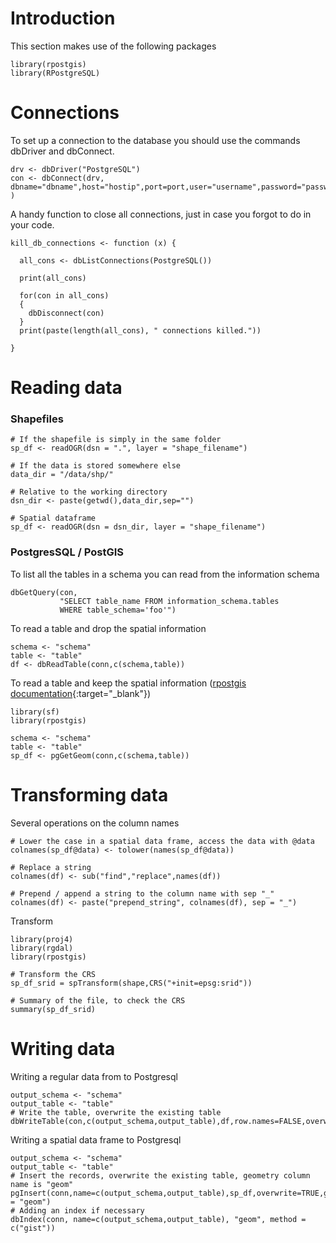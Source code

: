 # Introduction
This section makes use of the following packages
```{r}
library(rpostgis)
library(RPostgreSQL)
```


# Connections

To set up a connection to the database you should use the commands dbDriver and dbConnect.

```{r}
drv <- dbDriver("PostgreSQL")
con <- dbConnect(drv, dbname="dbname",host="hostip",port=port,user="username",password="password" )
```

A handy function to close all connections, just in case you forgot to do in your code.
```{r}
kill_db_connections <- function (x) {

  all_cons <- dbListConnections(PostgreSQL())

  print(all_cons)

  for(con in all_cons)
  {
    dbDisconnect(con)
  }
  print(paste(length(all_cons), " connections killed."))

}
```

# Reading data

### Shapefiles

```{r}
# If the shapefile is simply in the same folder
sp_df <- readOGR(dsn = ".", layer = "shape_filename")

# If the data is stored somewhere else 
data_dir = "/data/shp/"

# Relative to the working directory
dsn_dir <- paste(getwd(),data_dir,sep="")

# Spatial dataframe
sp_df <- readOGR(dsn = dsn_dir, layer = "shape_filename")
```

### PostgresSQL / PostGIS
To list all the tables in a schema you can read from the information schema
```{r}
dbGetQuery(con,
           "SELECT table_name FROM information_schema.tables
           WHERE table_schema='foo'")
```

To read a table and drop the spatial information
```{r}
schema <- "schema"
table <- "table"
df <- dbReadTable(conn,c(schema,table))
```

To read a table and keep the spatial information ([rpostgis documentation](https://rdrr.io/cran/rpostgis/man/pgGetGeom.html){:target="_blank"})
```{r}
library(sf)
library(rpostgis)

schema <- "schema"
table <- "table"
sp_df <- pgGetGeom(conn,c(schema,table))
```



# Transforming data


Several operations on the column names
```{r}
# Lower the case in a spatial data frame, access the data with @data
colnames(sp_df@data) <- tolower(names(sp_df@data))

# Replace a string
colnames(df) <- sub("find","replace",names(df))

# Prepend / append a string to the column name with sep "_"
colnames(df) <- paste("prepend_string", colnames(df), sep = "_")
```



Transform 
```{r}
library(proj4)
library(rgdal)
library(rpostgis)

# Transform the CRS
sp_df_srid = spTransform(shape,CRS("+init=epsg:srid"))

# Summary of the file, to check the CRS
summary(sp_df_srid)
```

# Writing data
Writing a regular data from to Postgresql 
```{r}
output_schema <- "schema"
output_table <- "table"
# Write the table, overwrite the existing table
dbWriteTable(con,c(output_schema,output_table),df,row.names=FALSE,overwrite=TRUE)
```

Writing a spatial data frame to Postgresql 
```{r}
output_schema <- "schema"
output_table <- "table"
# Insert the records, overwrite the existing table, geometry column name is "geom"
pgInsert(conn,name=c(output_schema,output_table),sp_df,overwrite=TRUE,geom = "geom")
# Adding an index if necessary
dbIndex(conn, name=c(output_schema,output_table), "geom", method = c("gist"))
```